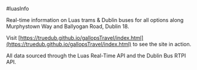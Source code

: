 #luasInfo

Real-time information on Luas trams & Dublin buses for all options along Murphystown Way and Ballyogan Road, Dublin 18.

Visit [https://truedub.github.io/gallopsTravel/index.html](https://truedub.github.io/gallopsTravel/index.html) to see the site in action.

All data sourced through the Luas Real-Time API and the Dublin Bus RTPI API.